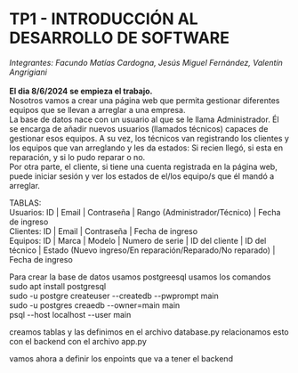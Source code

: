 # TP1 - INTRODUCCIÓN AL DESARROLLO DE SOFTWARE
*Integrantes: Facundo Matías Cardogna, Jesús Miguel Fernández, Valentín Angrigiani*<br><br>
**El dia 8/6/2024 se empieza el trabajo.**<br>
Nosotros vamos a crear una página web que permita gestionar diferentes equipos que se llevan a arreglar a una empresa.<br>
La base de datos nace con un usuario al que se le llama Administrador. Él se encarga de añadir nuevos usuarios (llamados técnicos) capaces de gestionar esos equipos. A su vez, los técnicos van registrando los clientes y los equipos que van arreglando y les da estados: Si recien llegó, si esta en reparación, y si lo pudo reparar o no.<br>
Por otra parte, el cliente, si tiene una cuenta registrada en la página web, puede iniciar sesión y ver los estados de el/los equipo/s que él mandó a arreglar.

TABLAS:<br>
Usuarios: ID | Email | Contraseña | Rango (Administrador/Técnico) | Fecha de ingreso<br>
Clientes: ID | Email | Contraseña | Fecha de ingreso<br>
Equipos: ID | Marca | Modelo | Numero de serie | ID del cliente | ID del técnico | Estado (Nuevo ingreso/En reparación/Reparado/No reparado) | Fecha de ingreso

Para crear la base de datos usamos postgreesql usamos los comandos 
sudo apt install postgresql<br>
sudo -u postgre createuser --createdb --pwprompt main<br>
sudo -u postgres creaedb --owner=main main<br>
psql --host localhost --user main <br>

creamos tablas y las definimos en el archivo database.py 
relacionamos esto con el backend con el archivo app.py

vamos ahora a definir los enpoints que va a tener el backend
